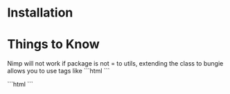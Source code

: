 <h1> Installation</h1>

<h1>Things to Know </h1>
<p> Nimp will not work if package is not = to utils, extending the class to bungie allows you to use tags like ```html
  <bg-code></bg-code>
```
</p>
  ```html
  <nimp-import package="utils" extension="bungie" viewport="4" ></nimp-import >
  ```


